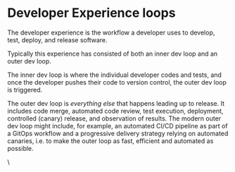 # Developer Experience loops

The developer experience is the workflow a developer uses to develop, test, deploy, and release software.

Typically this experience has consisted of both an inner dev loop and an outer dev loop.&#x20;

The inner dev loop is where the individual developer codes and tests, and once the developer pushes their code to version control, the outer dev loop is triggered.

The outer dev loop is _everything else_ that happens leading up to release. It includes code merge, automated code review, test execution, deployment, controlled (canary) release, and observation of results. The modern outer dev loop might include, for example, an automated CI/CD pipeline as part of a GitOps workflow and a progressive delivery strategy relying on automated canaries, i.e. to make the outer loop as fast, efficient and automated as possible.

\


### &#x20;
